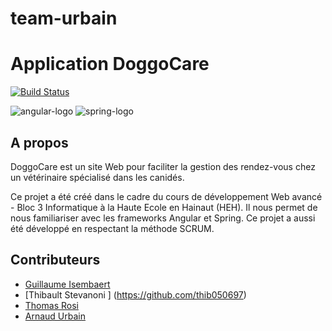 # team-urbain
# Application DoggoCare

[![Build Status](https://travis-ci.org/HeH-Projects/team-urbain.svg?branch=master)](https://travis-ci.org/HeH-Projects/team-urbain)

![angular-logo](assets/angular.png "Angular logo") ![spring-logo](assets/spring.png "Spring logo")

## A propos

DoggoCare est un site Web pour faciliter la gestion des rendez-vous chez un vétérinaire spécialisé dans les canidés.

Ce projet a été créé dans le cadre du cours de développement Web avancé - Bloc 3 Informatique à la Haute Ecole en Hainaut (HEH).
Il nous permet de nous familiariser avec les frameworks Angular et Spring.
Ce projet a aussi été développé en respectant la méthode SCRUM.

## Contributeurs

- [Guillaume Isembaert](https://github.com/Loukourou)
- [Thibault Stevanoni ] (https://github.com/thib050697)
- [Thomas Rosi](https://github.com/ThomasRosi)
- [Arnaud Urbain](https://github.com/Dexnaw)
